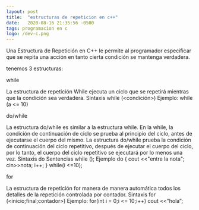 ```yaml
---
layout: post
title:  "estructuras de repeticion en c++"
date:   2020-08-16 21:35:56 -0500
tags: programacion en c
logo: /dev-c.png 
---
```


Una Estructura de Repetición en C++ le permite al programador especificar que se repita una acción
en tanto cierta condición se mantenga verdadera.

tenemos 3 estructuras:

while

La estructura de repetición While ejecuta un ciclo que se repetirá mientras que la condición sea verdadera.
Sintaxis while (<condición>) Ejemplo: while (a <= 10)

do/while

La estructura do/while es similar a la estructura while. En la while, la condición de continuación de ciclo se prueba al principio del ciclo,
antes de ejecutarse el cuerpo del mismo. La estructura do/while prueba la condición de continuación del ciclo repetitivo, después de ejecutar el cuerpo del ciclo,
por lo tanto, el cuerpo del ciclo repetitivo se ejecutará por lo menos una vez.
Sintaxis do Sentencias while (<condicion>); Ejemplo do { cout <<"entre la nota"; cin>>nota; i++; } while(i <=10);

for

La estructura de repetición for manera de manera automática todos los detalles de la repetición controlada por contador.
Sintaxis for (<inicio;final;contador>) Ejemplo: for(int i = 0;i <= 10;i++) cout <<”hola”;
